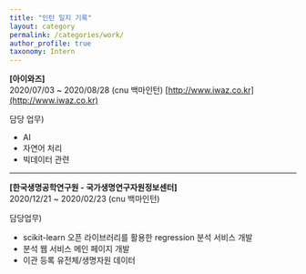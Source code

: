 ```yaml
---
title: "인턴 일지 기록"
layout: category
permalink: /categories/work/
author_profile: true
taxonomy: Intern
---
```


**[아이와즈]**  
2020/07/03 ~ 2020/08/28 (cnu 백마인턴)
[http://www.iwaz.co.kr](http://www.iwaz.co.kr)    
  
담당 업무)  
- AI  
- 자연어 처리  
- 빅데이터 관련       

---  

**[한국생명공학연구원 - 국가생명연구자원정보센터]**  
2020/12/21 ~ 2020/02/23 (cnu 백마인턴)  
  
담당업무)  
- scikit-learn 오픈 라이브러리를 활용한 regression 분석 서비스 개발
- 분석 웹 서비스 메인 페이지 개발
- 이관 등록 유전체/생명자원 데이터 
